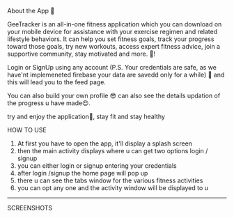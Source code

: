 About the App 🥘

GeeTracker is an all-in-one fitness application which you can download on your mobile device for assistance with your exercise regimen and related lifestyle behaviors. It can help you set fitness goals, track your progress toward those goals, try new workouts, access expert fitness advice, join a supportive community, stay motivated and more. 🤤!

Login or SignUp using any account (P.S. Your credentials are safe, as we have'nt implemeneted firebase your data are savedd only for a while) 🤩 and this will lead you to the feed page.

You can also build your own profile 😎 can also see the details updation of the progress u have made😍.

try and enjoy the application🤗, stay fit and stay healthy

HOW TO USE

1. At first you have to open the app, it'll display a splash screen
2. then the main activity displays where u can get two options login / signup
3. you can either login or signup entering your credentials
4. after login /signup the home page will pop up
5. there u can see the tabs window for the various fitness activities
6. you can opt any one and the activity window will be displayed to u

-------------------------------------------------------------------------------------------------------------------

SCREENSHOTS

